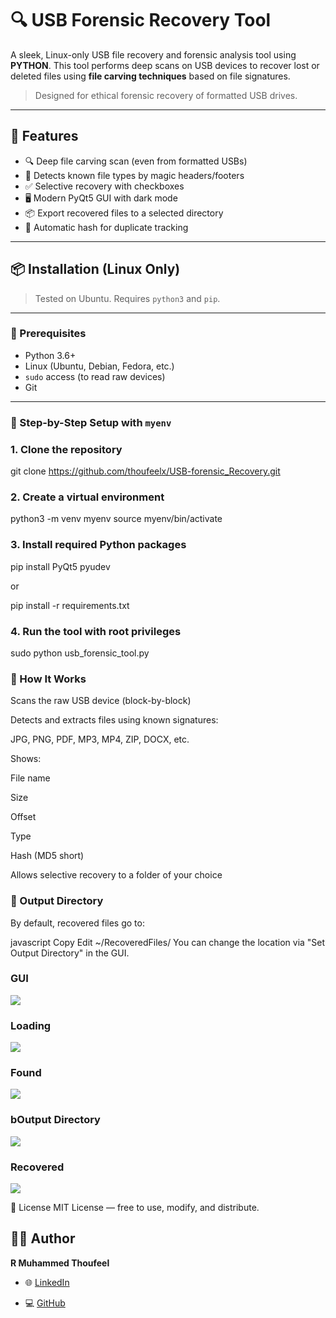 # 🔍 USB Forensic Recovery Tool

A sleek, Linux-only USB file recovery and forensic analysis tool using **PYTHON**. This tool performs deep scans on USB devices to recover lost or deleted files using **file carving techniques** based on file signatures.

> Designed for ethical forensic recovery of formatted USB drives.

---

## 🚀 Features

- 🔍 Deep file carving scan (even from formatted USBs)
- 🧠 Detects known file types by magic headers/footers
- ✅ Selective recovery with checkboxes
- 🖥️ Modern PyQt5 GUI with dark mode
- 📦 Export recovered files to a selected directory
- 💾 Automatic hash for duplicate tracking

---

## 📦 Installation (Linux Only)

> Tested on Ubuntu. Requires `python3` and `pip`.

---

### 🔧 Prerequisites

- Python 3.6+
- Linux (Ubuntu, Debian, Fedora, etc.)
- `sudo` access (to read raw devices)
- Git

---

### 🐍 Step-by-Step Setup with `myenv`

### 1. Clone the repository

git clone https://github.com/thoufeelx/USB-forensic_Recovery.git


### 2. Create a virtual environment

python3 -m venv myenv
source myenv/bin/activate

### 3. Install required Python packages

pip install PyQt5 pyudev

or

pip install -r requirements.txt

### 4. Run the tool with root privileges

sudo python usb_forensic_tool.py

### 🧪 How It Works
Scans the raw USB device (block-by-block)

Detects and extracts files using known signatures:

JPG, PNG, PDF, MP3, MP4, ZIP, DOCX, etc.

Shows:

File name

Size

Offset

Type

Hash (MD5 short)

Allows selective recovery to a folder of your choice

### 📁 Output Directory

By default, recovered files go to:

javascript
Copy
Edit
~/RecoveredFiles/
You can change the location via "Set Output Directory" in the GUI.


### GUI

![](assets/UI.png)

### Loading

![](assets/loading.png)

### Found

![](assets/found.png)

### bOutput Directory

![](assets/output.png)

### Recovered

![](assets/successfull.png)

📜 License
MIT License — free to use, modify, and distribute.

## 👨‍💻 Author

**R Muhammed Thoufeel**

- 🌐 [LinkedIn](www.linkedin.com/in/r-muhammed-thoufeel-77aa48374)

- 💻 [GitHub](https://github.com/thoufeelx)









